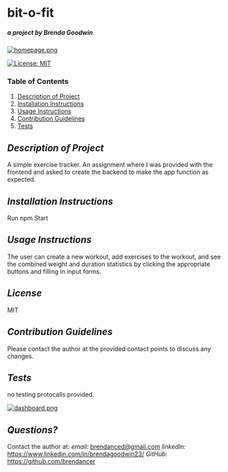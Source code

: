 # bit-o-fit

##### _a project by_ Brenda Goodwin

[![homepage.png](https://i.postimg.cc/yNvG5Czc/homepage.png)](https://postimg.cc/5HQpYGy2)

[![License: MIT](https://img.shields.io/badge/License-MIT-yellow.svg)](https://opensource.org/licenses/MIT)

### Table of Contents

1. [Description of Project](#description)
2. [Installation Instructions](#installation)
3. [Usage Instructions](#usage)
4. [Contribution Guidelines](#contribution)
5. [Tests](#tests)

## _Description of Project_ <a name="description"></a>

A simple exercise tracker. An assignment where I was provided with the frontend and asked to create the backend to make the app function as expected.

## _Installation Instructions_ <a name="installation"></a>

Run npm Start

## _Usage Instructions_ <a name="usage"></a>

The user can create a new workout, add exercises to the workout, and see the combined weight and duration statistics by clicking the appropriate buttons and filling in input forms.

## _License_

MIT

## _Contribution Guidelines_ <a name="contribution"></a>

Please contact the author at the provided contact points to discuss any changes.

## _Tests_ <a name="tests"></a>

no testing protocalls provided.

[![dashboard.png](https://i.postimg.cc/3NDbdy0F/dashboard.png)](https://postimg.cc/5Qbmr23X)

## _Questions?_

Contact the author at:
_email:_ brendanced@gmail.com
_linkedIn:_ https://www.linkedin.com/in/brendagoodwin23/
_GitHub:_ https://github.com/brendancer
